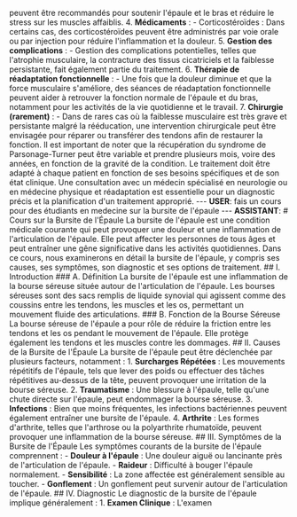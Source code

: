peuvent être recommandés pour soutenir l'épaule et le bras et réduire le stress sur les muscles affaiblis. 4. **Médicaments** : - Corticostéroïdes : Dans certains cas, des corticostéroïdes peuvent être administrés par voie orale ou par injection pour réduire l'inflammation et la douleur. 5. **Gestion des complications** : - Gestion des complications potentielles, telles que l'atrophie musculaire, la contracture des tissus cicatriciels et la faiblesse persistante, fait également partie du traitement. 6. **Thérapie de réadaptation fonctionnelle** : - Une fois que la douleur diminue et que la force musculaire s'améliore, des séances de réadaptation fonctionnelle peuvent aider à retrouver la fonction normale de l'épaule et du bras, notamment pour les activités de la vie quotidienne et le travail. 7. **Chirurgie (rarement)** : - Dans de rares cas où la faiblesse musculaire est très grave et persistante malgré la rééducation, une intervention chirurgicale peut être envisagée pour réparer ou transférer des tendons afin de restaurer la fonction. Il est important de noter que la récupération du syndrome de Parsonage-Turner peut être variable et prendre plusieurs mois, voire des années, en fonction de la gravité de la condition. Le traitement doit être adapté à chaque patient en fonction de ses besoins spécifiques et de son état clinique. Une consultation avec un médecin spécialisé en neurologie ou en médecine physique et réadaptation est essentielle pour un diagnostic précis et la planification d'un traitement approprié. --- **USER**: fais un cours pour des étudiants en medecine sur la bursite de l'épaule --- **ASSISTANT**: # Cours sur la Bursite de l'Épaule La bursite de l'épaule est une condition médicale courante qui peut provoquer une douleur et une inflammation de l'articulation de l'épaule. Elle peut affecter les personnes de tous âges et peut entraîner une gêne significative dans les activités quotidiennes. Dans ce cours, nous examinerons en détail la bursite de l'épaule, y compris ses causes, ses symptômes, son diagnostic et ses options de traitement. ## I. Introduction ### A. Définition La bursite de l'épaule est une inflammation de la bourse séreuse située autour de l'articulation de l'épaule. Les bourses séreuses sont des sacs remplis de liquide synovial qui agissent comme des coussins entre les tendons, les muscles et les os, permettant un mouvement fluide des articulations. ### B. Fonction de la Bourse Séreuse La bourse séreuse de l'épaule a pour rôle de réduire la friction entre les tendons et les os pendant le mouvement de l'épaule. Elle protège également les tendons et les muscles contre les dommages. ## II. Causes de la Bursite de l'Épaule La bursite de l'épaule peut être déclenchée par plusieurs facteurs, notamment : 1. **Surcharges Répétées** : Les mouvements répétitifs de l'épaule, tels que lever des poids ou effectuer des tâches répétitives au-dessus de la tête, peuvent provoquer une irritation de la bourse séreuse. 2. **Traumatisme** : Une blessure à l'épaule, telle qu'une chute directe sur l'épaule, peut endommager la bourse séreuse. 3. **Infections** : Bien que moins fréquentes, les infections bactériennes peuvent également entraîner une bursite de l'épaule. 4. **Arthrite** : Les formes d'arthrite, telles que l'arthrose ou la polyarthrite rhumatoïde, peuvent provoquer une inflammation de la bourse séreuse. ## III. Symptômes de la Bursite de l'Épaule Les symptômes courants de la bursite de l'épaule comprennent : - **Douleur à l'épaule** : Une douleur aiguë ou lancinante près de l'articulation de l'épaule. - **Raideur** : Difficulté à bouger l'épaule normalement. - **Sensibilité** : La zone affectée est généralement sensible au toucher. - **Gonflement** : Un gonflement peut survenir autour de l'articulation de l'épaule. ## IV. Diagnostic Le diagnostic de la bursite de l'épaule implique généralement : 1. **Examen Clinique** : L'examen